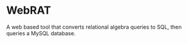 WebRAT
======

A web based tool that converts relational algebra queries to SQL, then queries a MySQL database.
